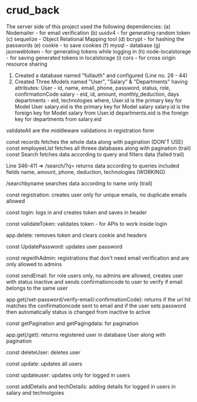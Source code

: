 # crud_back
The server side of this project used the following dependencies:
 (a) Nodemailer - for email verification
 (b) uuidv4     - for generating random token
 (c) sequelize  - Object Relational Mapping tool 
 (d) bcrypt     - for hashing the passwords
 (e) cookie     - to save cookies
 (f) mysql      - database
 (g) jsonwebtoken - for generating tokens while logging in
 (h) node-localstorage - for saving generated tokens in localstorage
 (i) cors  - for cross origin resource sharing
 

1. Created a database named "fullauth" and configured (Line no. 28 - 44)
2. Created Three Models named "User", "Salary" & "Departments" having attributes:
User - id, name, email, phone, password, status, role, confirmationCode
salary - eid, id, amount, monthly_deduction, days
departments - eid, technologies
where, 
User.id is the primary key for Model User
salary.eid is the primary key for Model salary
salary.id is the foreign key for Model salary from User.id
departments.eid is the foreign key for departments from salary.eid


validateAll are the middleware validations in registration form


const records fetches the whole data along with pagination (DON'T USE)
const employeeList fetches all threee databases along with pagination (trail)
const Search fetches data according to query and filters data (failed trail)


Line 346-411 => /search/?q= returns data according to queries
included fields name, amount, phone, deduction, technologies
(WORKING)

/searchbyname searches data according to name only (trail)

const registration:
creates user only for unique emails, no duplicate emails allowed

const login:
logs in and creates token and saves in header

const validateToken: 
validates token - for APIs to work inside login 

app.delete:
removes token and clears cookie and headers



const UpdatePassword: 
updates user password


const regwithAdmin:
registrations that don't need email verification
and are only allowed to admins

const sendEmail:
for role users only, no admins are allowed, creates user with status inactive
and sends confirmationcode to user to verify if email belongs to the same
user


app.get(/set-password/verify-email/:confirmationCode):
returns if the url hit matches the confirmationcode sent to email and 
if the user sets password then automatically status is changed from inactive to active


const getPagination and getPagingdata:
for pagination

app.get(/get):
returns registered user in database User along with pagination

const deleteUser:
deletes user 

const update:
updates all users

const updateuser:
updates only for logged in users

const addDetails and techDetails:
adding details for logged in users in salary and technolgoies














